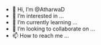 - 👋 Hi, I’m @AtharwaD
- 👀 I’m interested in ...
- 🌱 I’m currently learning ...
- 💞️ I’m looking to collaborate on ...
- 📫 How to reach me ...

<!---
AtharwaD/AtharwaD is a ✨ special ✨ repository because its `README.md` (this file) appears on your GitHub profile.
You can click the Preview link to take a look at your changes.
--->
